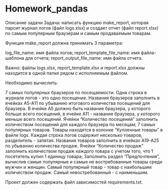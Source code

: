 # Homework_pandas

Описание задачи
Задача: написать функцию make_report, которая парсит журнал логов (файл logs.xlsx) и создает отчет (файл report.xlsx) по самым популярным браузерам и самым продаваемым товарам.



Функция make_report должна принимать 3 параметра:

log_file_name: имя файла логов;
report_template_file_name: имя файла-шаблона для отчета;
report_output_file_name: имя файла отчета.

Важно: файлы logs.xlsx, report_template.xlsx и report.xlsx должны находится в одной папке рядом с исполняемым файлом.



Необходимо вычислить:

7 самых популярных браузеров по посещаемости. Одна строка в журнале логов - это одно посещение. Названия браузеров заполнить в ячейках A5-A11 по убыванию итогового количества посещений для браузера. В ячейке A5 должно быть название браузера, у которого больше всего посещений, в ячейке A11 - название браузера, у которого меньше всего посещений.  Ячейки “Количество посещений” заполнить количеством посещений для каждого браузера по месяцам;
7 самых популярных товаров. Товары находятся в колонке “Купленные товары” в файле logs. Каждая строка логов содержит несколько товаров, разделитель - запятая. Названия товаров заполнить в ячейках A19-A25 по убыванию количества продаж. Ячейки “Количество продаж” заполнить количеством продаж каждого товара с учетом того, что 1 посетитель купил 1 единицу товара;
Заполнить раздел “Предпочтения”, вычислив самые популярные и самые не востребованные товары среди мужчин и женщин. Самый популярный товар - товар с наибольшим количеством продаж. Самый невостребованный - с наименьшим.


Проект должен содержать файл зависимостей requirements.txt.
